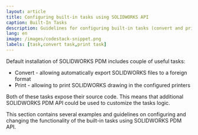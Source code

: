 ```yaml
---
layout: article
title: Configuring built-in tasks using SOLIDWORKS API
caption: Built-In Tasks
description: Guidelines for configuring built-in tasks (convert and print) using SOLIDWORKS PDM API
lang: en
image: /images/codestack-snippet.png
labels: [task,convert task,print task]
---
```

Default installation of SOLIDWORKS PDM includes couple of useful tasks:

* Convert - allowing automatically export SOLIDWORKS files to a foreign format
* Print - allowing to print SOLIDWORKS drawing in the configured printers

Both of these tasks expose their source code. This means that additional SOLIDWORKS PDM API could be used to customize the tasks logic.

This section contains several examples and guidelines on configuring and changing the functionality of the built-in tasks using SOLIDWORKS PDM API.